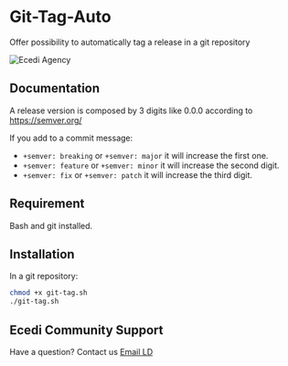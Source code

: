 # Git-Tag-Auto
Offer possibility to automatically tag a release in a git repository

![Ecedi Agency](https://www.ecedi.fr/theme/images/logo-ecedi-top.png)

## Documentation

A release version is composed by 3 digits like 0.0.0 according to <https://semver.org/>

If you add to a commit message:
* `+semver: breaking` or `+semver: major` it will increase the first one.
* `+semver: feature` or `+semver: minor` it will increase the second digit.
* `+semver: fix` or `+semver: patch` it will increase the third digit.

## Requirement

Bash and git installed.

## Installation

In a git repository:

```bash
chmod +x git-tag.sh
./git-tag.sh
```

## Ecedi Community Support

Have a question?  Contact us [Email LD](mailto:ld@ecedi.fr)
